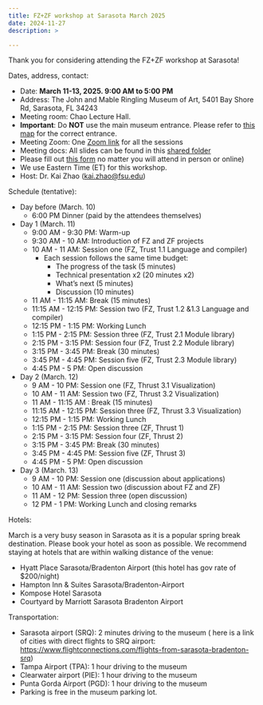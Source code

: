 ```yaml
---
title: FZ+ZF workshop at Sarasota March 2025
date: 2024-11-27
description: >

---
```


Thank you for considering attending the FZ+ZF workshop at Sarasota!

Dates, address, contact:

+ Date: **March 11-13, 2025. 9:00 AM to 5:00 PM**
+ Address: The John and Mable Ringling Museum of Art, 5401 Bay Shore Rd, Sarasota, FL 34243
+ Meeting room: Chao Lecture Hall.
+ **Important**: Do **NOT** use the main museum entrance. Please refer to [this map](../Feb24FLMap.pdf) for the correct entrance.
+ Meeting Zoom: One [Zoom link](https://fsu.zoom.us/j/92984132878) for all the sessions
+ Meeting docs: All slides can be found in
  this [shared folder](https://drive.google.com/drive/folders/1WQhCd8xJXfZDjZXLHpsbSwnIgzOJ4hfA?usp=sharing)
+ Please fill
  out [this form](https://docs.google.com/forms/d/e/1FAIpQLSdnHtYUPhaH3oWdLR-2fvOYntP0VpODKWCOrjKEZfCZ9D4KYA/viewform?usp=sharing)
  no matter you will attend in person or online)
+ We use Eastern Time (ET) for this workshop.
+ Host: Dr. Kai Zhao (kai.zhao@fsu.edu)

Schedule (tentative):

+ Day before (March. 10)
  + 6:00 PM Dinner (paid by the attendees themselves)
+ Day 1 (March. 11)
  + 9:00 AM - 9:30 PM: Warm-up 
  + 9:30 AM - 10 AM: Introduction of FZ and ZF projects
  + 10 AM - 11 AM: Session one  (FZ, Trust 1.1 Language and compiler)
    + Each session follows the same time budget:
      + The progress of the task (5 minutes)
      + Technical presentation x2 (20 minutes x2)
      + What’s next (5 minutes)
      + Discussion (10 minutes)
  + 11 AM - 11:15 AM: Break (15 minutes) 
  + 11:15 AM - 12:15 PM: Session two (FZ, Trust 1.2 &1.3 Language and compiler)
  + 12:15 PM - 1:15 PM: Working Lunch
  + 1:15 PM - 2:15 PM: Session three (FZ, Trust 2.1 Module library)
  + 2:15 PM - 3:15 PM: Session four (FZ, Trust 2.2 Module library)
  + 3:15 PM - 3:45 PM: Break (30 minutes)
  + 3:45 PM - 4:45 PM: Session five (FZ, Trust 2.3 Module library)
  + 4:45 PM - 5 PM: Open discussion
+ Day 2 (March. 12)
  + 9 AM - 10 PM: Session one (FZ, Thrust 3.1 Visualization)
  + 10 AM - 11 AM: Session two (FZ, Thrust 3.2 Visualization)
  + 11 AM - 11:15 AM : Break (15 minutes)
  + 11:15 AM - 12:15 PM: Session three (FZ, Thrust 3.3 Visualization)
  + 12:15 PM - 1:15 PM: Working Lunch
  + 1:15 PM - 2:15 PM: Session three (ZF, Thrust 1)
  + 2:15 PM - 3:15 PM: Session four (ZF, Thrust 2)
  + 3:15 PM - 3:45 PM: Break (30 minutes)
  + 3:45 PM - 4:45 PM: Session five (ZF, Thrust 3)
  + 4:45 PM - 5 PM: Open discussion
+ Day 3 (March. 13)
  + 9 AM - 10 PM: Session one (discussion about applications)
  + 10 AM - 11 AM: Session two (discussion about FZ and ZF)
  + 11 AM - 12 PM: Session three (open discussion)
  + 12 PM - 1 PM: Working Lunch and closing remarks


Hotels:

March is a very busy season in Sarasota as it is a popular spring break destination. Please book your hotel as soon as possible. 
We recommend staying at hotels that are within walking distance of the venue:
+ Hyatt Place Sarasota/Bradenton Airport (this hotel has gov rate of $200/night)
+ Hampton Inn & Suites Sarasota/Bradenton-Airport
+ Kompose Hotel Sarasota
+ Courtyard by Marriott Sarasota Bradenton Airport


Transportation:

+ Sarasota airport (SRQ): 2 minutes driving to the museum (
here is a link of cities with direct flights to SRQ airport: https://www.flightconnections.com/flights-from-sarasota-bradenton-srq)
+ Tampa Airport (TPA): 1 hour driving to the museum
+ Clearwater airport (PIE): 1 hour driving to the museum
+ Punta Gorda Airport (PGD): 1 hour driving to the museum 
+ Parking is free in the museum parking lot.